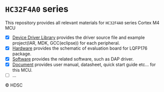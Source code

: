 # `HC32F4A0` series
This repository provides all relevant materials for `HC32F4A0` series Cortex M4 MCU

- [x] [Device Driver Library](/DeviceDriverLibrary/)
 provides the driver source file and example project(IAR, MDK, GCC(eclipse)) for each peripheral.
- [x] [Hardware](/Hardware/) provides the schematic of evaluation board for LQFP176 package.
- [x] [Software](/Software/) provides the related software, such as DAP driver.
- [x] [Document](/Document/) provides user manual, datasheet, quick start guide etc... for this MCU.
- [ ] ...

&copy; HDSC
